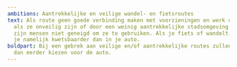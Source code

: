 ```yaml
---
ambitions: Aantrekkelijke en veilige wandel- en fietsroutes
text: Als route geen goede verbinding maken met voorzieningen en werk of school,
  als ze onveilig zijn of door een weinig aantrekkelijke stadsomgeving gaan,
  zijn mensen niet geneigd om ze te gebruiken. Als je fiets of wandelt, voel je
  je namelijk kwetsbaarder dan in je auto.
boldpart: Bij een gebrek aan veilige en/of aantrekkelijke routes zullen mensen
  dan eerder kiezen voor de auto.
---
```

